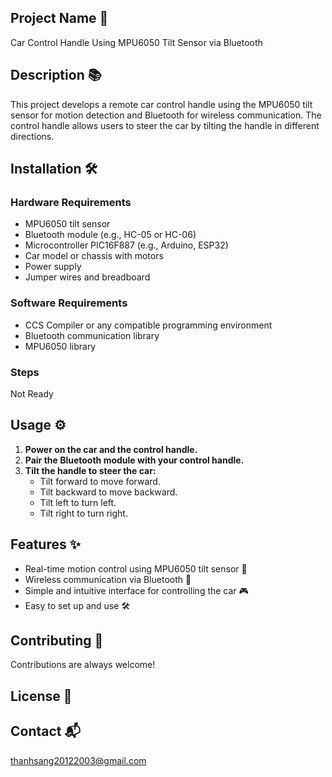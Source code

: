 ## Project Name 🚀 
Car Control Handle Using MPU6050 Tilt Sensor via Bluetooth

## Description 📚
This project develops a remote car control handle using the MPU6050 tilt sensor for motion detection and Bluetooth for wireless communication. The control handle allows users to steer the car by tilting the handle in different directions.

## Installation 🛠️
### Hardware Requirements
- MPU6050 tilt sensor
- Bluetooth module (e.g., HC-05 or HC-06)
- Microcontroller PIC16F887 (e.g., Arduino, ESP32)
- Car model or chassis with motors
- Power supply
- Jumper wires and breadboard
### Software Requirements
- CCS Compiler or any compatible programming environment
- Bluetooth communication library
- MPU6050 library
  
### Steps
Not Ready

## Usage ⚙️
1. **Power on the car and the control handle.**
2. **Pair the Bluetooth module with your control handle.**
3. **Tilt the handle to steer the car:**
    - Tilt forward to move forward.
    - Tilt backward to move backward.
    - Tilt left to turn left.
    - Tilt right to turn right.
      
## Features ✨
- Real-time motion control using MPU6050 tilt sensor 🚀
- Wireless communication via Bluetooth 📡
- Simple and intuitive interface for controlling the car 🎮
- Easy to set up and use 🛠️
  
## Contributing 🤝
Contributions are always welcome!

## License 📄

## Contact 📬
thanhsang20122003@gmail.com
